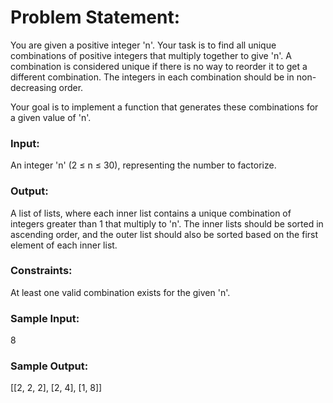 # Problem Statement:

You are given a positive integer 'n'. Your task is to find all unique combinations of positive integers that multiply together to give 'n'. A combination is considered unique if there is no way to reorder it to get a different combination. The integers in each combination should be in non-decreasing order.

Your goal is to implement a function that generates these combinations for a given value of 'n'.

### Input:

An integer 'n' (2 ≤ n ≤ 30), representing the number to factorize.

### Output:

A list of lists, where each inner list contains a unique combination of integers greater than 1 that multiply to 'n'. The inner lists should be sorted in ascending order, and the outer list should also be sorted based on the first element of each inner list.

### Constraints:

At least one valid combination exists for the given 'n'.

### Sample Input:

8

### Sample Output:

[[2, 2, 2], [2, 4], [1, 8]]
